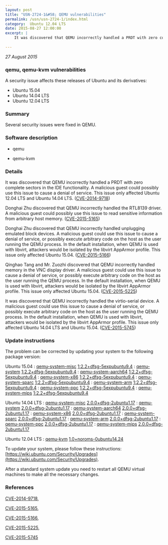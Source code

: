 ```yaml
---
layout: post
title: "USN-2724-1&#58; QEMU vulnerabilities"
permalink: /usn/usn-2724-1/index.html
category:  Ubuntu 12.04 LTS
date: 2015-08-27 12:00:00
excerpt: |
    It was discovered that QEMU incorrectly handled a PRDT with zero complete sectors in the IDE functionality. A malicious guest could possibly use this issue to cause a denial of service. This issue only affected Ubuntu 12.04 LTS and Ubuntu 14.04 LTS. ([CVE-2014-9718](http://people.ubuntu.com/~ubuntu-security/cve/CVE-2014-9718))
    
--- 
```

 
 

*27 August 2015*

### qemu, qemu-kvm vulnerabilities

A security issue affects these releases of Ubuntu and its derivatives:

* Ubuntu 15.04
* Ubuntu 14.04 LTS
* Ubuntu 12.04 LTS

### Summary

Several security issues were fixed in QEMU. 

### Software description

* qemu 

* qemu-kvm 

### Details

It was discovered that QEMU incorrectly handled a PRDT with zero complete sectors in the IDE functionality. A malicious guest could possibly use this issue to cause a denial of service. This issue only affected Ubuntu 12.04 LTS and Ubuntu 14.04 LTS. ([CVE-2014-9718](http://people.ubuntu.com/~ubuntu-security/cve/CVE-2014-9718))

Donghai Zhu discovered that QEMU incorrectly handled the RTL8139 driver. A malicious guest could possibly use this issue to read sensitive information from arbitrary host memory. ([CVE-2015-5165](http://people.ubuntu.com/~ubuntu-security/cve/CVE-2015-5165))

Donghai Zhu discovered that QEMU incorrectly handled unplugging emulated block devices. A malicious guest could use this issue to cause a denial of service, or possibly execute arbitrary code on the host as the user running the QEMU process. In the default installation, when QEMU is used with libvirt, attackers would be isolated by the libvirt AppArmor profile. This issue only affected Ubuntu 15.04. ([CVE-2015-5166](http://people.ubuntu.com/~ubuntu-security/cve/CVE-2015-5166))

Qinghao Tang and Mr. Zuozhi discovered that QEMU incorrectly handled memory in the VNC display driver. A malicious guest could use this issue to cause a denial of service, or possibly execute arbitrary code on the host as the user running the QEMU process. In the default installation, when QEMU is used with libvirt, attackers would be isolated by the libvirt AppArmor profile. This issue only affected Ubuntu 15.04. ([CVE-2015-5225](http://people.ubuntu.com/~ubuntu-security/cve/CVE-2015-5225))

It was discovered that QEMU incorrectly handled the virtio-serial device. A malicious guest could use this issue to cause a denial of service, or possibly execute arbitrary code on the host as the user running the QEMU process. In the default installation, when QEMU is used with libvirt, attackers would be isolated by the libvirt AppArmor profile. This issue only affected Ubuntu 14.04 LTS and Ubuntu 15.04. ([CVE-2015-5745](http://people.ubuntu.com/~ubuntu-security/cve/CVE-2015-5745)) 

### Update instructions

The problem can be corrected by updating your system to the following package version:

Ubuntu 15.04
 : [qemu-system-misc](https://launchpad.net/ubuntu/+source/qemu) <span> [1:2.2+dfsg-5expubuntu9.4](https://launchpad.net/ubuntu/+source/qemu/1:2.2+dfsg-5expubuntu9.4) </span> 
 : [qemu-system](https://launchpad.net/ubuntu/+source/qemu) <span> [1:2.2+dfsg-5expubuntu9.4](https://launchpad.net/ubuntu/+source/qemu/1:2.2+dfsg-5expubuntu9.4) </span> 
 : [qemu-system-aarch64](https://launchpad.net/ubuntu/+source/qemu) <span> [1:2.2+dfsg-5expubuntu9.4](https://launchpad.net/ubuntu/+source/qemu/1:2.2+dfsg-5expubuntu9.4) </span> 
 : [qemu-system-x86](https://launchpad.net/ubuntu/+source/qemu) <span> [1:2.2+dfsg-5expubuntu9.4](https://launchpad.net/ubuntu/+source/qemu/1:2.2+dfsg-5expubuntu9.4) </span> 
 : [qemu-system-sparc](https://launchpad.net/ubuntu/+source/qemu) <span> [1:2.2+dfsg-5expubuntu9.4](https://launchpad.net/ubuntu/+source/qemu/1:2.2+dfsg-5expubuntu9.4) </span> 
 : [qemu-system-arm](https://launchpad.net/ubuntu/+source/qemu) <span> [1:2.2+dfsg-5expubuntu9.4](https://launchpad.net/ubuntu/+source/qemu/1:2.2+dfsg-5expubuntu9.4) </span> 
 : [qemu-system-ppc](https://launchpad.net/ubuntu/+source/qemu) <span> [1:2.2+dfsg-5expubuntu9.4](https://launchpad.net/ubuntu/+source/qemu/1:2.2+dfsg-5expubuntu9.4) </span> 
 : [qemu-system-mips](https://launchpad.net/ubuntu/+source/qemu) <span> [1:2.2+dfsg-5expubuntu9.4](https://launchpad.net/ubuntu/+source/qemu/1:2.2+dfsg-5expubuntu9.4) </span> 

Ubuntu 14.04 LTS
 : [qemu-system-misc](https://launchpad.net/ubuntu/+source/qemu) <span> [2.0.0+dfsg-2ubuntu1.17](https://launchpad.net/ubuntu/+source/qemu/2.0.0+dfsg-2ubuntu1.17) </span> 
 : [qemu-system](https://launchpad.net/ubuntu/+source/qemu) <span> [2.0.0+dfsg-2ubuntu1.17](https://launchpad.net/ubuntu/+source/qemu/2.0.0+dfsg-2ubuntu1.17) </span> 
 : [qemu-system-aarch64](https://launchpad.net/ubuntu/+source/qemu) <span> [2.0.0+dfsg-2ubuntu1.17](https://launchpad.net/ubuntu/+source/qemu/2.0.0+dfsg-2ubuntu1.17) </span> 
 : [qemu-system-x86](https://launchpad.net/ubuntu/+source/qemu) <span> [2.0.0+dfsg-2ubuntu1.17](https://launchpad.net/ubuntu/+source/qemu/2.0.0+dfsg-2ubuntu1.17) </span> 
 : [qemu-system-sparc](https://launchpad.net/ubuntu/+source/qemu) <span> [2.0.0+dfsg-2ubuntu1.17](https://launchpad.net/ubuntu/+source/qemu/2.0.0+dfsg-2ubuntu1.17) </span> 
 : [qemu-system-arm](https://launchpad.net/ubuntu/+source/qemu) <span> [2.0.0+dfsg-2ubuntu1.17](https://launchpad.net/ubuntu/+source/qemu/2.0.0+dfsg-2ubuntu1.17) </span> 
 : [qemu-system-ppc](https://launchpad.net/ubuntu/+source/qemu) <span> [2.0.0+dfsg-2ubuntu1.17](https://launchpad.net/ubuntu/+source/qemu/2.0.0+dfsg-2ubuntu1.17) </span> 
 : [qemu-system-mips](https://launchpad.net/ubuntu/+source/qemu) <span> [2.0.0+dfsg-2ubuntu1.17](https://launchpad.net/ubuntu/+source/qemu/2.0.0+dfsg-2ubuntu1.17) </span> 

Ubuntu 12.04 LTS
 : [qemu-kvm](https://launchpad.net/ubuntu/+source/qemu-kvm) <span> [1.0+noroms-0ubuntu14.24](https://launchpad.net/ubuntu/+source/qemu-kvm/1.0+noroms-0ubuntu14.24) </span> 

To update your system, please follow these instructions: [https://wiki.ubuntu.com/Security/Upgrades](https://wiki.ubuntu.com/Security/Upgrades).

After a standard system update you need to restart all QEMU virtual machines to make all the necessary changes. 

### References

 
 [CVE-2014-9718](http://people.ubuntu.com/~ubuntu-security/cve/CVE-2014-9718), 

 [CVE-2015-5165](http://people.ubuntu.com/~ubuntu-security/cve/CVE-2015-5165), 

 [CVE-2015-5166](http://people.ubuntu.com/~ubuntu-security/cve/CVE-2015-5166), 

 [CVE-2015-5225](http://people.ubuntu.com/~ubuntu-security/cve/CVE-2015-5225), 

 [CVE-2015-5745](http://people.ubuntu.com/~ubuntu-security/cve/CVE-2015-5745)
 

